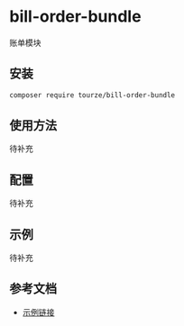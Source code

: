# bill-order-bundle

账单模块

## 安装

```bash
composer require tourze/bill-order-bundle
```

## 使用方法

待补充

## 配置

待补充

## 示例

待补充

## 参考文档

- [示例链接](https://example.com)

